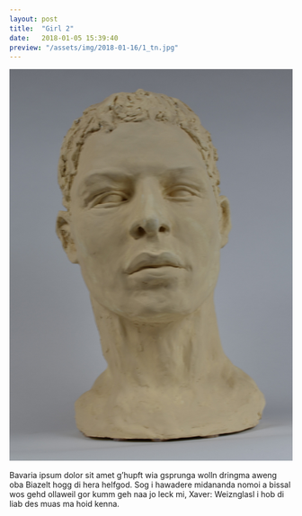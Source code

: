 ```yaml
---
layout: post
title:  "Girl 2"
date:   2018-01-05 15:39:40
preview: "/assets/img/2018-01-16/1_tn.jpg"
---
```


![Picture 1](/assets/img/2018-01-16/1.jpg)

Bavaria ipsum dolor sit amet g’hupft wia gsprunga wolln dringma aweng oba Biazelt hogg di hera helfgod. Sog i hawadere midananda nomoi a bissal wos gehd ollaweil gor kumm geh naa jo leck mi, Xaver: Weiznglasl i hob di liab des muas ma hoid kenna.

